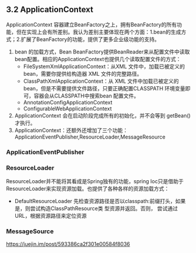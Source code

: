 ## 3.2 ApplicationContext
ApplicationContext 容器建立BeanFactory之上，拥有BeanFactory的所有功能，但在实现上会有所差别。我认为差别主要体现在两个方面：1.bean的生成方式；2.扩展了BeanFactory的功能，提供了更多企业级功能的支持。
1. bean 的加载方式，Bean BeanFactory提供BeanReader来从配置文件中读取bean配置。相应的ApplicationContext也提供几个读取配置文件的方式：
   - FileSystemXmlApplicationContext：从XML 文件中，加载已被定义的bean，需要你提供给构造器 XML 文件的完整路径。
   - ClassPathXmlApplicationContext：从 XML 文件中加载已被定义的bean，但是不需要提供文件路径，只要正确配置CLASSPATH 环境变量即可，容器会从CLASSPATH中搜索bean 配置文件。
   - AnnotationConfigApplicationContext
   - ConfigurableWebApplicationContext
2. ApplicationContext 会在启动阶段完成所有的初始化，并不会等到 getBean()才执行。
3. ApplicationContext：还额外还增加了三个功能：ApplicationEventPublisher,ResourceLoader,MessageResource

### ApplicationEventPublisher

### ResourceLoader
ResourceLoader并不能将其看成是Spring独有的功能，spring Ioc只是借助于ResourceLoader来实现资源加载。也提供了各种各样的资源加载方式： 
 - DefaultResourceLoader 先检查资源路径是否以classpath:前缀打头，如果是，则尝试构造ClassPathResource类 型资源并返回。否则， 尝试通过URL，根据资源路径来定位资源

### MessageSource

https://juejin.im/post/593386ca2f301e00584f8036